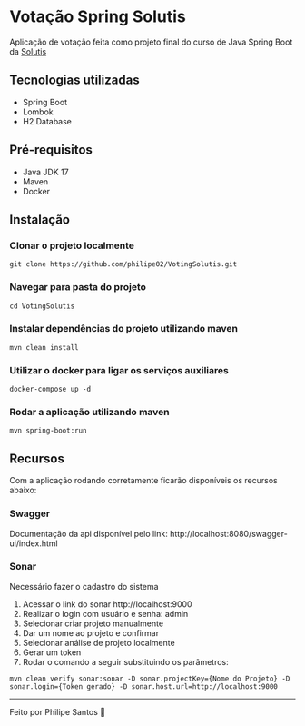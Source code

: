 # Votação Spring Solutis
Aplicação de votação feita como projeto final do curso de Java Spring Boot da [Solutis](https://solutis.com.br)

## Tecnologias utilizadas

- Spring Boot
- Lombok
- H2 Database

## Pré-requisitos

* Java JDK 17
* Maven
* Docker

## Instalação


### Clonar o projeto localmente
`git clone https://github.com/philipe02/VotingSolutis.git`
### Navegar para pasta do projeto
`cd VotingSolutis`
### Instalar dependências do projeto utilizando maven
`mvn clean install`
### Utilizar o docker para ligar os serviços auxiliares
`docker-compose up -d`
### Rodar a aplicação utilizando maven
`mvn spring-boot:run`

## Recursos

Com a aplicação rodando corretamente ficarão disponíveis os recursos abaixo:

### Swagger
Documentação da api disponível pelo link: http://localhost:8080/swagger-ui/index.html
### Sonar
Necessário fazer o cadastro do sistema
1. Acessar o link do sonar http://localhost:9000
2. Realizar o login com usuário e senha: admin
3. Selecionar criar projeto manualmente
4. Dar um nome ao projeto e confirmar
5. Selecionar análise de projeto localmente
6. Gerar um token
7. Rodar o comando a seguir substituindo os parâmetros: <br>
```
mvn clean verify sonar:sonar -D sonar.projectKey={Nome do Projeto} -D sonar.login={Token gerado} -D sonar.host.url=http://localhost:9000 
```

---

Feito por Philipe Santos 👺
